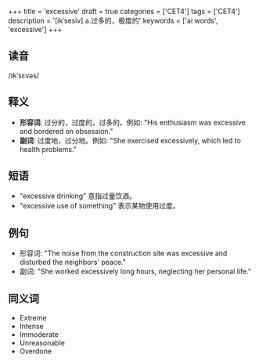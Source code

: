 +++
title = 'excessive'
draft = true
categories = ['CET4']
tags = ['CET4']
description = '[ikˈsesiv] a.过多的，极度的'
keywords = ['ai words', 'excessive']
+++

## 读音
/ɪkˈsɛvəs/

## 释义
- **形容词**: 过分的，过度的，过多的。例如: "His enthusiasm was excessive and bordered on obsession."
- **副词**: 过度地，过分地。例如: "She exercised excessively, which led to health problems."

## 短语
- "excessive drinking" 意指过量饮酒。
- "excessive use of something" 表示某物使用过度。

## 例句
- 形容词: "The noise from the construction site was excessive and disturbed the neighbors' peace."
- 副词: "She worked excessively long hours, neglecting her personal life."

## 同义词
- Extreme
- Intense
- Immoderate
- Unreasonable
- Overdone
